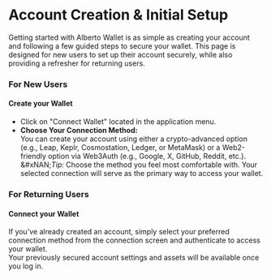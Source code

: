 # Account Creation & Initial Setup

Getting started with Alberto Wallet is as simple as creating your account and following a few guided steps to secure your wallet. This page is designed for new users to set up their account securely, while also providing a refresher for returning users.

### For New Users

#### **Create your Wallet**

* Click on "Connect Wallet" located in the application menu.
* **Choose Your Connection Method:**\
  You can create your account using either a crypto-advanced option (e.g., Leap, Keplr, Cosmostation, Ledger, or MetaMask) or a Web2-friendly option via Web3Auth (e.g., Google, X, GitHub, Reddit, etc.).\
  &#xNAN;_&#x54;ip:_ Choose the method you feel most comfortable with. Your selected connection will serve as the primary way to access your wallet.

### For Returning Users

#### Connect your Wallet

If you’ve already created an account, simply select your preferred connection method from the connection screen and authenticate to access your wallet.\
Your previously secured account settings and assets will be available once you log in.
